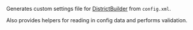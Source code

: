 Generates custom settings file for [DistrictBuilder](https://github.com/PublicMapping/DistrictBuilder) from `config.xml`.

Also provides helpers for reading in config data and performs validation.
